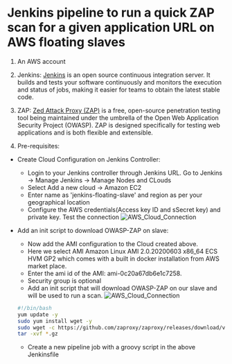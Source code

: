 # Jenkins pipeline to run a quick ZAP scan for a given application URL on AWS floating slaves
1. An AWS account
2. Jenkins:
[Jenkins](https://www.jenkins.io/) is an open source continuous integration server. It builds and tests your software continuously and monitors the execution and status of jobs, making it easier for teams to obtain the latest stable code.
3. ZAP:
[Zed Attack Proxy (ZAP)](https://www.zaproxy.org/getting-started/) is a free, open-source penetration testing tool being maintained under the umbrella of the Open Web Application Security Project (OWASP). ZAP is designed specifically for testing web applications and is both flexible and extensible.

4. Pre-requisites: 
* Create Cloud Configuration on Jenkins Controller:
  - Login to your Jenkins controller through Jenkins URL. Go to Jenkins -> Manage Jenkins -> Manage Nodes and CLouds
  - Select Add a new cloud -> Amazon EC2
  - Enter name as 'jenkins-floating-slave' and region as per your geographical location
  - Configure the AWS credentials(Access key ID and sSecret key) and private key. Test the connection
  ![AWS_Cloud_Connection](https://github.com/vbang247/images/master/aws_jenkins.png?raw=true)
  
* Add an init script to download OWASP-ZAP on slave:
  - Now add the AMI configuration to the Cloud created above.
  - Here we select AMI Amazon Linux AMI 2.0.20200603 x86_64 ECS HVM GP2 which comes with a built in docker installation from AWS market place.
  - Enter the ami id of the AMI: ami-0c20a67db6e1c7258.
  - Security group is optional
  - Add an init script that will download OWASP-ZAP on our slave and will be used to run a scan.
  ![AWS_Cloud_Connection](https://github.com/vbang247/images/master/aws_jenkins_2.png?raw=true)
  ```bash
  #!/bin/bash
  yum update -y
  sudo yum install wget -y
  sudo wget -c https://github.com/zaproxy/zaproxy/releases/download/v2.9.0/ZAP_2.9.0_Linux.tar.gz
  tar -xvf *.gz
  ```
  - Create a new pipeline job with a groovy script in the above Jenkinsfile



